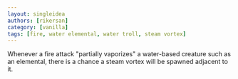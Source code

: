 ```yaml
---
layout: singleidea
authors: [rikersan]
category: [vanilla]
tags: [fire, water elemental, water troll, steam vortex]
---
```

Whenever a fire attack "partially vaporizes" a water-based creature such as an elemental, there is a chance a steam vortex will be spawned adjacent to it.
